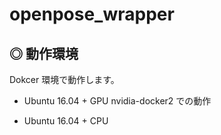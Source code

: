 # openpose_wrapper

## ◎ 動作環境

Dokcer 環境で動作します。

- Ubuntu 16.04 + GPU
nvidia-docker2 での動作

- Ubuntu 16.04 + CPU
